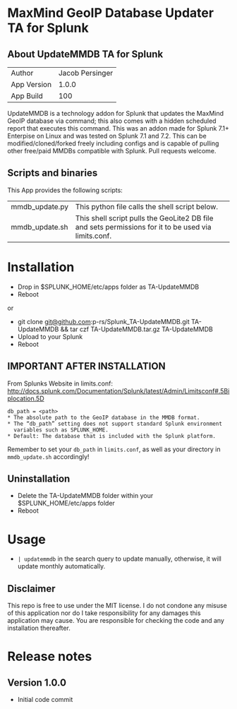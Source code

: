# MaxMind GeoIP Database Updater TA for Splunk

## About UpdateMMDB TA for Splunk

|                           |                                                             |
| ------------------------- | ----------------------------------------------------------- |
| Author                    | Jacob Persinger                                             |
| App Version               | 1.0.0                                                       |
| App Build                 | 100                                                         |

UpdateMMDB is a technology addon for Splunk that updates the MaxMind GeoIP database via command; this also comes with a hidden scheduled report that executes this command.  This was an addon made for Splunk 7.1+ Enterpise on Linux and was tested on Splunk 7.1 and 7.2.  This can be modified/cloned/forked freely including configs and is capable of pulling other free/paid MMDBs compatible with Splunk.  Pull requests welcome.

## Scripts and binaries

This App provides the following scripts:

|                  |                                                                                                       |
| ---------------- | ----------------------------------------------------------------------------------------------------- |
| mmdb_update.py   | This python file calls the shell script below.                                                        |
| mmdb_update.sh   | This shell script pulls the GeoLite2 DB file and sets permissions for it to be used via limits.conf.  |

# Installation

- Drop in $SPLUNK_HOME/etc/apps folder as TA-UpdateMMDB
- Reboot

or

- git clone git@github.com:p-rs/Splunk_TA-UpdateMMDB.git TA-UpdateMMDB && tar czf TA-UpdateMMDB.tar.gz TA-UpdateMMDB
- Upload to your Splunk
- Reboot

## IMPORTANT AFTER INSTALLATION

From Splunks Website in limits.conf: http://docs.splunk.com/Documentation/Splunk/latest/Admin/Limitsconf#.5Biplocation.5D

```
db_path = <path>
* The absolute path to the GeoIP database in the MMDB format.
* The “db_path” setting does not support standard Splunk environment 
  variables such as SPLUNK_HOME.
* Default: The database that is included with the Splunk platform.
```

Remember to set your `db_path` in `limits.conf`, as well as your directory in `mmdb_update.sh` accordingly!

## Uninstallation

- Delete the TA-UpdateMMDB folder within your $SPLUNK_HOME/etc/apps folder
- Reboot

# Usage

- `| updatemmdb` in the search query to update manually, otherwise, it will update monthly automatically.

## Disclaimer

This repo is free to use under the MIT license. I do not condone any misuse of this application nor do I take responsibility for any damages this application may cause.  You are responsible for checking the code and any installation thereafter.

# Release notes

## Version 1.0.0

  - Initial code commit